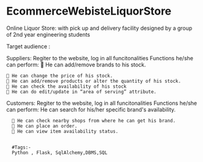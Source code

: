 # EcommerceWebisteLiquorStore
Online Liquor Store: with pick up and delivery facility designed by a group of 2nd year engineering students

Target audience :

Suppliers:
Regiter to the website, log in all funcitonalities
Functions he/she can perform:
     He can add/remove brands to his stock.

     He can change the price of his stock.
     He can add/remove products or alter the quantity of his stock.
     He can check the availability of his stock
     He can do edit/update in “area of serving” attribute.


Customers:
Regiter to the website, log in all funcitonalities
Functions he/she can perform:
      He can search for his/her specific brand&#39;s availability.

       He can check nearby shops from where he can get his brand.
       He can place an order.
       He can view item availability status.
      
      
      #Tags:-
      Python , Flask, SqlAlchemy,DBMS,SQL
